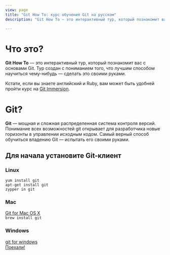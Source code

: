```yaml
---
view: page
title: "Git How To: курс обучения Git на русском"
description: "Git How To — это интерактивный тур, который познакомит вас с основами Git. Тур создан с пониманием того, что лучшим способом научиться использовать Git — попробовать его своими руками."

---
```


<div class="row">
<div class="col-sm-6">
<h1 class="title-big">Что это?</h1>

<p><b class="inline">Git How To</b> — это интерактивный тур, который познакомит вас с основами Git. Тур создан с пониманием того, что лучшим способом научиться чему-нибудь — сделать это своими руками.</p>
<p>Кстати, если вы знаете английский и Ruby, вам может быть удобней пройти курс на <a href="http://gitimmersion.com/">Git Immersion</a>.</p>
</div>
<div class="col-sm-6">
<h1 class="title-big">Git?</h1>

<p class=""><b class="inline">Git</b> — мощная и сложная распределенная система контроля версий. Понимание всех возможностей git открывает для разработчика новые горизонты в управлении исходным кодом. Самый верный способ обучиться владению Git — испытать его своими руками.</p>
</div>
</div>

## Для начала установите Git-клиент

<div class="row">
<div class="col-sm-4">
<h3><i class="fa fa-linux"></i> Linux</h3>
<code>yum install git</code><br/>
<code>apt-get install git</code><br/>
<code>zypper in git</code>
</div>


<div class="col-sm-4">
<h3><i class="fa fa-apple"></i> Mac</h3>
<a href="http://git-scm.com/download/mac">Git for Mac OS X</a><br/>
<code>brew install git</code><br/>
</div>

<div class="col-sm-4">
<h3><i class="fa fa-windows"></i> Windows</h3>
<a href="http://git-for-windows.github.io/">git for windows</a>
</div>

</div>

<div class="row go-block">
  <div class="col-xs-12 col-sm-6 col-md-4">
    <a class="btn btn-hg btn-primary go" href="/ru/setup"><i class="fa fa-flag"></i> Поехали!</a>
  </div>
  
  <div class="col-xs-12 col-sm-6 col-md-8">
    <!--<div class="carbon-index">-->
        <!--<script async type="text/javascript" src="//cdn.carbonads.com/carbon.js?zoneid=1673&serve=C6AILKT&placement=githowtocom" id="_carbonads_js"></script>-->
    <!--</div>-->

<script async src="//pagead2.googlesyndication.com/pagead/js/adsbygoogle.js"></script>
<!-- GitHowTo2 -->
<ins class="adsbygoogle"
     style="display:block"
     data-ad-client="ca-pub-1703978454411210"
     data-ad-slot="1342610188"
     data-ad-format="auto"></ins>
<script>
    (adsbygoogle = window.adsbygoogle || []).push({});
</script>


  </div>
</div>
